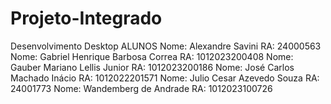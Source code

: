# Projeto-Integrado
Desenvolvimento Desktop 
ALUNOS
Nome: Alexandre Savini                  RA: 24000563
Nome: Gabriel Henrique Barbosa Correa   RA: 1012023200408
Nome: Gauber Mariano Lellis Junior      RA: 1012023200186
Nome: José Carlos Machado Inácio        RA: 1012022201571 
Nome: Julio Cesar Azevedo Souza         RA: 24001773
Nome: Wandemberg de Andrade             RA: 1012023100726 
